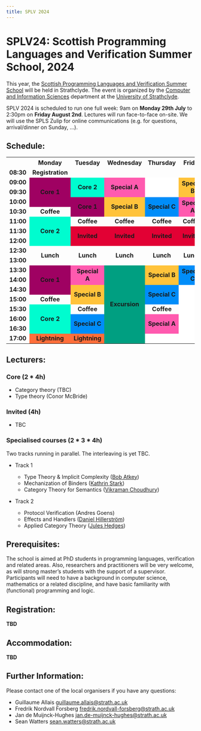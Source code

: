 ```yaml
---
title: SPLV 2024
---
```

# SPLV24: Scottish Programming Languages and Verification Summer School, 2024

This year, the [Scottish Programming Languages and Verification Summer School](..) will be held in Strathclyde. The event is organized by the [Computer and Information Sciences](https://www.strath.ac.uk/science/computerinformationsciences/) department at the [University of Strathclyde](https://www.strath.ac.uk/).

SPLV 2024 is scheduled to run one full week: 9am on **Monday 29th July** to 2:30pm on **Friday August 2nd**. Lectures will run face-to-face on-site. We will use the SPLS Zulip for online communications (e.g. for questions, arrival/dinner on Sunday, …).

## Schedule:

 <style>
  <!-- Using 12-color palette for deuteranopia color blindness -->
  <!-- http://mkweb.bcgsc.ca/colorblind/palettes.mhtml -->
  table {
    width: 75%;
  }
  th {
    width: 12.5%;
  }
  td {
    margin: auto;
    text-align: center;
    font-weight: bold;
  }
  .core1 {
    background-color: #9F0162;
  }
  .core1::before {
    content: "Core 1";
  }
  .core2 {
    background-color: #00FCCF;
  }
  .core2::before {
    content: "Core 2";
  }
  .speciala {
    background-color: #FF5AAF;
  }
  .speciala::before {
    content: "Special A";
  }
  .specialb {
    background-color: #FFC33B;
  }
  .specialb::before {
    content: "Special B";
  }
  .specialc {
    background-color: #008DF9;
  }
  .specialc::before {
    content: "Special C";
  }
  .lightning {
    background-color: #FF6E3A;
  }
  .lightning::before {
    content: "Lightning";
  }
  .invited {
    background-color: #E20134;
  }
  .invited::before {
    content: "Invited";
  }
  .coffee::before {
    content: "Coffee";
  }
  .lunch::before {
    content: "Lunch";
  }
  .freetime {
    background-color: #FFFFFF;
  }
  .excursion {
    background-color: #009F81
  }
  .excursion::before {
    content: "Excursion";
  }
 </style>

 <table>
  <tr>
    <th></th>
    <th>Monday</th>
    <th>Tuesday</th>
    <th>Wednesday</th>
    <th>Thursday</th>
    <th>Friday</th>
  </tr>
  <tr>
    <td>08:30</td>
    <td>Registration</td>
    <td></td>
    <td></td>
    <td></td>
    <td></td>
  </tr>
  <tr>
    <td>09:00</td>
    <td rowspan=3 class="core1"></td>
    <td rowspan=2 class="core2"></td>
    <td rowspan=2 class="speciala"></td>
    <td rowspan=2 class="freetime"></td>
    <td rowspan=2 class="specialb"></td>
  </tr>
  <tr>
    <td>09:30</td>
  </tr>
  <tr>
    <td>10:00</td>
    <td rowspan=2 class="core1"></td>
    <td rowspan=2 class="specialb"></td>
    <td rowspan=2 class="specialc"></td>
    <td rowspan=2 class="speciala"></td>
  </tr>
  <tr>
    <td>10:30</td>
    <td class="coffee"></td>
  </tr>
  <tr>
    <td>11:00</td>
    <td rowspan=3 class="core2"></td>
    <td class="coffee"></td>
    <td class="coffee"></td>
    <td class="coffee"></td>
    <td class="coffee"></td>
  </tr>
  <tr>
    <td>11:30</td>
    <td rowspan=2 class="invited"></td>
    <td rowspan=2 class="invited"></td>
    <td rowspan=2 class="invited"></td>
    <td rowspan=2 class="invited"></td>
  </tr>
  <tr>
    <td>12:00</td>
  </tr>
  <tr>
    <td>12:30</td>
    <td rowspan=2 class="lunch"></td>
    <td rowspan=2 class="lunch"></td>
    <td rowspan=2 class="lunch"></td>
    <td rowspan=2 class="lunch"></td>
    <td rowspan=2 class="lunch"></td>
  </tr>
  <tr>
    <td>13:00</td>
  </tr>
  <tr>
    <td>13:30</td>
    <td rowspan=3 class="core1"></td>
    <td rowspan=2 class="speciala"></td>
    <td rowspan=8 class="excursion"></td>
    <td rowspan=2 class="specialb"></td>
    <td rowspan=2 class="specialc"></td>
  </tr>
  <tr>
    <td>14:00</td>
  </tr>
  <tr>
    <td>14:30</td>
    <td rowspan=2 class="specialb"></td>
    <td rowspan=2 class="specialc"></td>
    <td rowspan=6 class="freetime"></td>
  </tr>
  <tr>
    <td>15:00</td>
    <td class="coffee"></td>
  </tr>
  <tr>
    <td>15:30</td>
    <td rowspan=3 class="core2"></td>
    <td class="coffee"></td>
    <td class="coffee"></td>
  </tr>
  <tr>
    <td>16:00</td>
    <td rowspan=2 class="specialc"></td>
    <td rowspan=2 class="speciala"></td>
  </tr>
  <tr>
    <td>16:30</td>
  </tr>
  <tr>
    <td>17:00</td>
    <td class="lightning"></td>
    <td class="lightning"></td>
    <td class="freetime"></td>
  </tr>
</table>

## Lecturers:

### Core (2 * 4h)

  + Category theory (TBC)
  + Type theory (Conor McBride)

### Invited (4h)

  + TBC

### Specialised courses (2 * 3 * 4h)

Two tracks running in parallel. The interleaving is yet TBC.

  + Track 1

    * Type Theory & Implicit Complexity ([Bob Atkey](https://bentnib.org/))
    * Mechanization of Binders ([Kathrin Stark](https://www.k-stark.de/))
    * Category Theory for Semantics ([Vikraman Choudhury](https://vikraman.org/))

  + Track 2

    * Protocol Verification (Andres Goens)
    * Effects and Handlers ([Daniel Hillerström](https://www.dhil.net/))
    * Applied Category Theory ([Jules Hedges](https://julesh.com/))

## Prerequisites:

The school is aimed at PhD students in programming languages,  verification and related areas. Also, researchers and practitioners will be very welcome, as will strong master’s students with the support of a supervisor. Participants will need to have a background in computer science, mathematics or a related discipline, and have basic familiarity with (functional) programming and logic.

## Registration:

**TBD**

## Accommodation:

**TBD**


## Further Information:

Please contact one of the local organisers if you have any questions:

* Guillaume Allais <guillaume.allais@strath.ac.uk>
* Fredrik Nordvall Forsberg <fredrik.nordvall-forsberg@strath.ac.uk>
* Jan de Muijnck-Hughes <jan.de-muijnck-hughes@strath.ac.uk>
* Sean Watters <sean.watters@strath.ac.uk>
